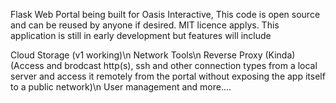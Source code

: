 Flask Web Portal being built for Oasis Interactive, This code is open source and can be reused by anyone if desired. MIT licence applys. This application is still in early development but features will include


Cloud Storage (v1 working)\n
Network Tools\n
Reverse Proxy (Kinda) (Access and brodcast http(s), ssh and other connection types from a local server and access it remotely from the portal without exposing the app itself to a public network)\n
User management 
and more....
